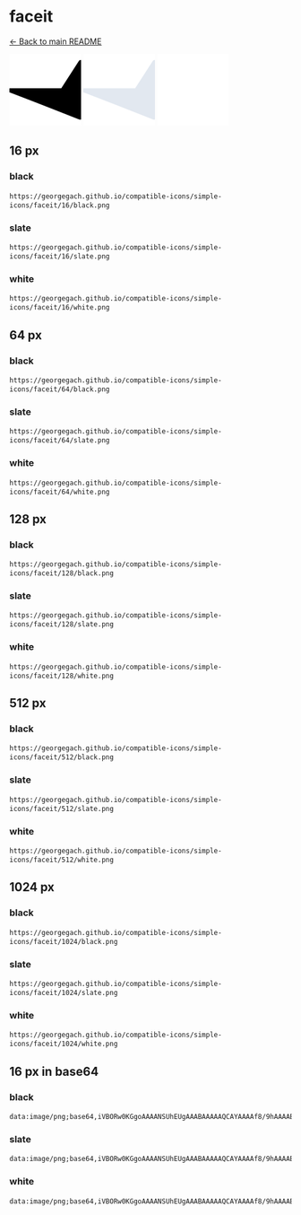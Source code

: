 # faceit

[← Back to main README](../../README.md)


<img src="./128/black.png" width="128" alt="faceit black icon" />
<img src="./128/slate.png" width="128" alt="faceit slate icon" />
<img src="./128/white.png" width="128" alt="faceit white icon" />

## 16 px

### black
```
https://georgegach.github.io/compatible-icons/simple-icons/faceit/16/black.png
```

### slate
```
https://georgegach.github.io/compatible-icons/simple-icons/faceit/16/slate.png
```

### white
```
https://georgegach.github.io/compatible-icons/simple-icons/faceit/16/white.png
```

## 64 px

### black
```
https://georgegach.github.io/compatible-icons/simple-icons/faceit/64/black.png
```

### slate
```
https://georgegach.github.io/compatible-icons/simple-icons/faceit/64/slate.png
```

### white
```
https://georgegach.github.io/compatible-icons/simple-icons/faceit/64/white.png
```

## 128 px

### black
```
https://georgegach.github.io/compatible-icons/simple-icons/faceit/128/black.png
```

### slate
```
https://georgegach.github.io/compatible-icons/simple-icons/faceit/128/slate.png
```

### white
```
https://georgegach.github.io/compatible-icons/simple-icons/faceit/128/white.png
```

## 512 px

### black
```
https://georgegach.github.io/compatible-icons/simple-icons/faceit/512/black.png
```

### slate
```
https://georgegach.github.io/compatible-icons/simple-icons/faceit/512/slate.png
```

### white
```
https://georgegach.github.io/compatible-icons/simple-icons/faceit/512/white.png
```

## 1024 px

### black
```
https://georgegach.github.io/compatible-icons/simple-icons/faceit/1024/black.png
```

### slate
```
https://georgegach.github.io/compatible-icons/simple-icons/faceit/1024/slate.png
```

### white
```
https://georgegach.github.io/compatible-icons/simple-icons/faceit/1024/white.png
```

## 16 px in base64

### black
```
data:image/png;base64,iVBORw0KGgoAAAANSUhEUgAAABAAAAAQCAYAAAAf8/9hAAAABmJLR0QA/wD/AP+gvaeTAAAAlklEQVQ4jcXRIQoCYRCG4UexW7dYrAYt3sED2L2CeABP4Bm8hAcwGwXBZNBkMmgQQVjDrvCzyZ0NvjBl4Hvhm+HPzJqE+3hGwy3skEcFc9yjggyXMhwSbJNw3sFU0ekXBhhWl0e8UmvNAT2scMIjIvjSxqTseca7riAlwxIH3CKClDE2ivdV71WLLhbY4xoRpIywbiIAH89+RzH0UFZWAAAAAElFTkSuQmCC
```

### slate
```
data:image/png;base64,iVBORw0KGgoAAAANSUhEUgAAABAAAAAQCAYAAAAf8/9hAAAABmJLR0QA/wD/AP+gvaeTAAAA6UlEQVQ4jcWTMU7DQBBF37cNoouobIHSWDQRRWi4AidAtCmQKKGk4wacI3ehR1QQJUQyGClxkDvsGSqQ6bJu+PX+pzejWfjPzIv1RL3L71Uu02PUp+zukjFFvtcLsCiqGxcjgOARZmWdxW3zgBgCBBsk1kx/ygDJvKjOtzfxY3PG6rzW69vmyZ0c+W6oDUA0zAaj2JojnHvgBahDAH/U3T1afnyeeWu3iBx0CMRbA7qZlXWW+NeVWXQh/ACxHwToZlFsTh27i6SxuVJ19hV0B8+r1WCnTS5pbQJKwdPef2FZrk/MdN23/5tvvNlVm56H3TEAAAAASUVORK5CYII=
```

### white
```
data:image/png;base64,iVBORw0KGgoAAAANSUhEUgAAABAAAAAQCAYAAAAf8/9hAAAABmJLR0QA/wD/AP+gvaeTAAAAqklEQVQ4jcXSIQoCURSF4f8NYrVOHixi0OIeXIDdLYgLcAduwU24ALNREGyCpkkGEUQQfssTBoM6z+CJD87Hu9wL/4w6/qVcqNfUclDXqqnARD0nAWquHo1JAVZW0lBHQPiy3wV61Yeg7oACaNb+DpCFEDpAG5gDe+CSAgGgZuowznlQ737IOyxXZ+pWPdUGXrCBuozru9UGKlBLnaobtUy+xIj11UUy8MwDtvzVCkzqCzsAAAAASUVORK5CYII=
```

